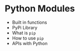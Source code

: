 # Python Modules

- Built in functions
- PyPi Library
- What is `pip`
- How to use `pip`
- APIs with Python
